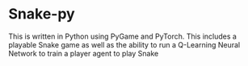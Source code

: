# Snake-py
 
This is written in Python using PyGame and PyTorch. This includes a playable Snake game as well as the ability to run a Q-Learning Neural Network to train a player agent to play Snake
